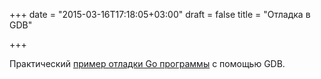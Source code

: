 +++
date = "2015-03-16T17:18:05+03:00"
draft = false
title = "Отладка в GDB"

+++

<p>Практический <a href="http://cevaris.com/2015/03/08/debugging-golang-in-gdb/">пример отладки Go программы</a> с помощью GDB.</p>

